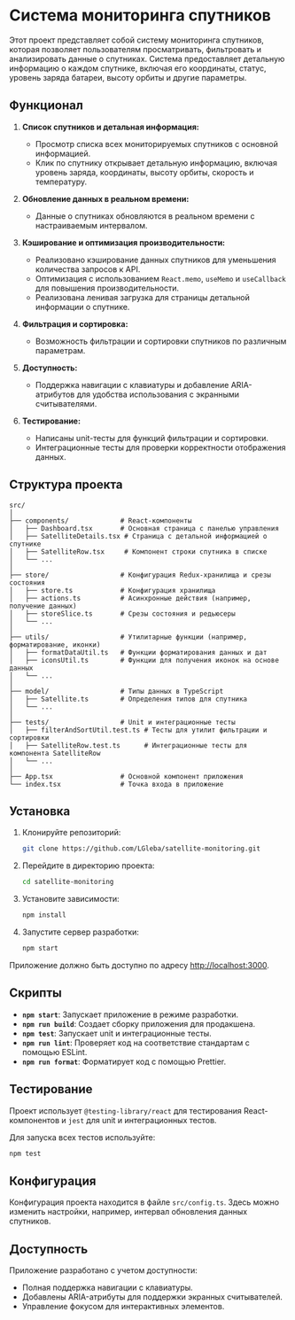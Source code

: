 # Система мониторинга спутников

Этот проект представляет собой систему мониторинга спутников, которая позволяет пользователям просматривать, фильтровать и анализировать данные о спутниках. Система предоставляет детальную информацию о каждом спутнике, включая его координаты, статус, уровень заряда батареи, высоту орбиты и другие параметры.

## Функционал

1. **Список спутников и детальная информация:**
    - Просмотр списка всех мониторируемых спутников с основной информацией.
    - Клик по спутнику открывает детальную информацию, включая уровень заряда, координаты, высоту орбиты, скорость и температуру.

2. **Обновление данных в реальном времени:**
    - Данные о спутниках обновляются в реальном времени с настраиваемым интервалом.

3. **Кэширование и оптимизация производительности:**
    - Реализовано кэширование данных спутников для уменьшения количества запросов к API.
    - Оптимизация с использованием `React.memo`, `useMemo` и `useCallback` для повышения производительности.
    - Реализована ленивая загрузка для страницы детальной информации о спутнике.

4. **Фильтрация и сортировка:**
    - Возможность фильтрации и сортировки спутников по различным параметрам.

5. **Доступность:**
    - Поддержка навигации с клавиатуры и добавление ARIA-атрибутов для удобства использования с экранными считывателями.

6. **Тестирование:**
    - Написаны unit-тесты для функций фильтрации и сортировки.
    - Интеграционные тесты для проверки корректности отображения данных.

## Структура проекта

```plaintext
src/
│
├── components/             # React-компоненты
│   ├── Dashboard.tsx       # Основная страница с панелью управления
│   ├── SatelliteDetails.tsx # Страница с детальной информацией о спутнике
│   ├── SatelliteRow.tsx     # Компонент строки спутника в списке
│   └── ...
│
├── store/                  # Конфигурация Redux-хранилища и срезы состояния
│   ├── store.ts            # Конфигурация хранилища
│   ├── actions.ts          # Асинхронные действия (например, получение данных)
│   ├── storeSlice.ts       # Срезы состояния и редьюсеры
│   └── ...
│
├── utils/                  # Утилитарные функции (например, форматирование, иконки)
│   ├── formatDataUtil.ts   # Функции форматирования данных и дат
│   ├── iconsUtil.ts        # Функции для получения иконок на основе данных
│   └── ...
│
├── model/                  # Типы данных в TypeScript
│   ├── Satellite.ts        # Определения типов для спутника
│   └── ...
│
├── tests/                  # Unit и интеграционные тесты
│   ├── filterAndSortUtil.test.ts # Тесты для утилит фильтрации и сортировки
│   ├── SatelliteRow.test.ts      # Интеграционные тесты для компонента SatelliteRow
│   └── ...
│
├── App.tsx                 # Основной компонент приложения
└── index.tsx               # Точка входа в приложение
```

## Установка

1. Клонируйте репозиторий:

    ```bash
    git clone https://github.com/LGleba/satellite-monitoring.git
    ```

2. Перейдите в директорию проекта:

    ```bash
    cd satellite-monitoring
    ```

3. Установите зависимости:

    ```bash
    npm install
    ```

4. Запустите сервер разработки:

    ```bash
    npm start
    ```

Приложение должно быть доступно по адресу [http://localhost:3000](http://localhost:3000).

## Скрипты

- **`npm start`**: Запускает приложение в режиме разработки.
- **`npm run build`**: Создает сборку приложения для продакшена.
- **`npm test`**: Запускает unit и интеграционные тесты.
- **`npm run lint`**: Проверяет код на соответствие стандартам с помощью ESLint.
- **`npm run format`**: Форматирует код с помощью Prettier.

## Тестирование

Проект использует `@testing-library/react` для тестирования React-компонентов и `jest` для unit и интеграционных тестов.

Для запуска всех тестов используйте:

```bash
npm test
```

## Конфигурация

Конфигурация проекта находится в файле `src/config.ts`. Здесь можно изменить настройки, например, интервал обновления данных спутников.

## Доступность

Приложение разработано с учетом доступности:

- Полная поддержка навигации с клавиатуры.
- Добавлены ARIA-атрибуты для поддержки экранных считывателей.
- Управление фокусом для интерактивных элементов.
